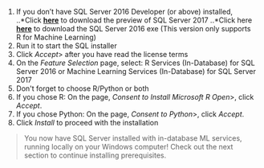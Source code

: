 1. If you don’t have SQL Server 2016 Developer (or above) installed, 
..*Click [**here**](https://www.microsoft.com/en-us/evalcenter/evaluate-sql-server-2017-ctp/) to download the preview of SQL Server 2017
..*Click here [**here**](http://go.microsoft.com/fwlink/?LinkID=799009) to download the SQL Server 2016 exe  (This version only supports R for Machine Learning)
1. Run it to start the SQL installer
1. Click *Accept*> after you have read the license terms
1. On the *Feature Selection* page, select: R Services (In-Database) for SQL Server 2016 or Machine Learning Services (In-Database) for SQL Server 2017
1. Don't forget to choose R/Python or both
1. If you chose R: On the page, *Consent to Install Microsoft R Open*>, click *Accept*.
1. If you chose Python: On the page, *Consent to Python*>, click *Accept*.
1. Click *Install* to proceed with the installation

> You now have SQL Server installed with in-database ML services, running locally on your Windows computer! Check out the next section to continue installing prerequisites.
